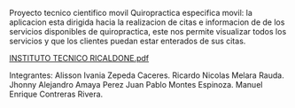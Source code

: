 Proyecto tecnico cientifico movil
Quiropractica especifica movil: la aplicacion esta dirigida hacia la realizacion de citas e informacion de de los servicios disponibles de quiropractica, este nos permite visualizar todos los servicios y que los clientes puedan 
estar enterados de sus citas.

[INSTITUTO TECNICO RICALDONE.pdf](https://github.com/user-attachments/files/15982378/INSTITUTO.TECNICO.RICALDONE.pdf)

Integrantes: 
Alisson Ivania Zepeda Caceres.
Ricardo Nicolas Melara Rauda.
Jhonny Alejandro Amaya Perez
Juan Pablo Montes Espinoza.
Manuel Enrique Contreras Rivera.
